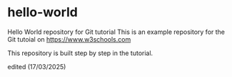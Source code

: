 # hello-world
Hello World repository for Git tutorial
This is an example repository for the Git tutoial on https://www.w3schools.com

This repository is built step by step in the tutorial.

edited (17/03/2025)
